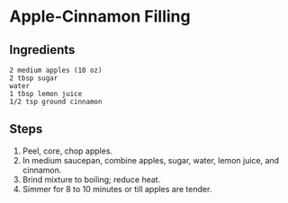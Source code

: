 # Apple-Cinnamon Filling #

## Ingredients ##
```
2 medium apples (10 oz)
2 tbsp sugar
water
1 tbsp lemon juice
1/2 tsp ground cinnamon
```

## Steps ##
1. Peel, core, chop apples.
2. In medium saucepan, combine apples, sugar, water, lemon juice, and cinnamon.
3. Brind mixture to boiling; reduce heat. 
4. Simmer for 8 to 10 minutes or till apples are tender.

